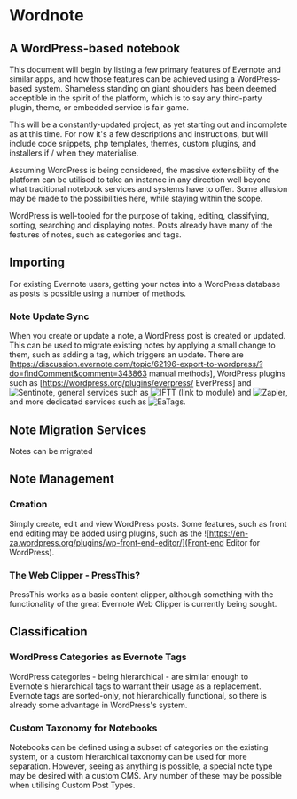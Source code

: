 # Wordnote
## A WordPress-based notebook

This document will begin by listing a few primary features of Evernote and similar apps, and how those features can be achieved using a WordPress-based system. Shameless standing on giant shoulders has been deemed acceptible in the spirit of the platform, which is to say any third-party plugin, theme, or embedded service is fair game.

This will be a constantly-updated project, as yet starting out and incomplete as at this time. For now it's a few descriptions and instructions, but will include code snippets, php templates, themes, custom plugins, and installers if / when they materialise.

Assuming WordPress is being considered, the massive extensibility of the platform can be utilised to take an instance in any direction well beyond what traditional notebook services and systems have to offer. Some allusion may be made to the possibilities here, while staying within the scope.

WordPress is well-tooled for the purpose of taking, editing, classifying, sorting, searching and displaying notes. Posts already have many of the features of notes, such as categories and tags.

## Importing
For existing Evernote users, getting your notes into a WordPress database as posts is possible using a number of methods.
### Note Update Sync
When you create or update a note, a WordPress post is created or updated. This can be used to migrate existing notes by applying a small change to them, such as adding a tag, which triggers an update. There are [https://discussion.evernote.com/topic/62196-export-to-wordpress/?do=findComment&comment=343863 manual methods], WordPress plugins such as [https://wordpress.org/plugins/everpress/ EverPress] and ![Sentinote](https://wordpress.org/plugins/sentinote/), general services such as ![IFTT (link to module)](https://ifttt.com/connect/evernote/wordpress) and ![Zapier](https://zapier.com/zapbook/evernote/wordpress/), and more dedicated services such as ![EaTags](https://eatags.com/).

## Note Migration Services
Notes can be migrated

## Note Management
### Creation
Simply create, edit and view WordPress posts. Some features, such as front end editing may be added using plugins, such as the ![https://en-za.wordpress.org/plugins/wp-front-end-editor/](Front-end Editor for WordPress).

### The Web Clipper - PressThis?
PressThis works as a basic content clipper, although something with the functionality of the great Evernote Web Clipper is currently being sought.

## Classification
### WordPress Categories as Evernote Tags
WordPress categories - being hierarchical - are similar enough to Evernote's hierarchical tags to warrant their usage as a replacement. Evernote tags are sorted-only, not hierarchically functional, so there is already some advantage in WordPress's system.

### Custom Taxonomy for Notebooks
Notebooks can be defined using a subset of categories on the existing system, or a custom hierarchical taxonomy can be used for more separation. However, seeing as anything is possible, a special note type may be desired with a custom CMS. Any number of these may be possible when utilising Custom Post Types.

